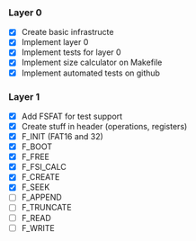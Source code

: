 ### Layer 0

- [X] Create basic infrastructe
- [X] Implement layer 0
- [X] Implement tests for layer 0
- [X] Implement size calculator on Makefile
- [X] Implement automated tests on github

### Layer 1

- [X] Add FSFAT for test support
- [X] Create stuff in header (operations, registers)
- [X] F_INIT (FAT16 and 32)
- [X] F_BOOT
- [X] F_FREE
- [X] F_FSI_CALC
- [X] F_CREATE
- [X] F_SEEK
- [ ] F_APPEND
- [ ] F_TRUNCATE
- [ ] F_READ
- [ ] F_WRITE